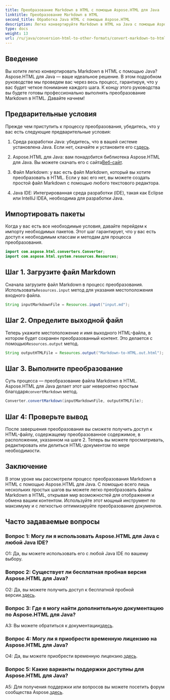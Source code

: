 ```yaml
---
title: Преобразование Markdown в HTML с помощью Aspose.HTML для Java
linktitle: Преобразование Markdown в HTML
second_title: Обработка Java HTML с помощью Aspose.HTML
description: Легко конвертируйте Markdown в HTML на Java с помощью Aspose.HTML для Java. Следуйте нашему пошаговому руководству, чтобы упростить преобразование документов.
type: docs
weight: 13
url: /ru/java/conversion-html-to-other-formats/convert-markdown-to-html/
---
```


## Введение

Вы хотите легко конвертировать Markdown в HTML с помощью Java? Aspose.HTML для Java — ваше идеальное решение. В этом подробном руководстве мы проведем вас через весь процесс, гарантируя, что у вас будет четкое понимание каждого шага. К концу этого руководства вы будете готовы профессионально выполнять преобразование Markdown в HTML. Давайте начнем!

## Предварительные условия

Прежде чем приступить к процессу преобразования, убедитесь, что у вас есть следующие предварительные условия:

1.  Среда разработки Java: убедитесь, что в вашей системе установлена Java. Если нет, скачайте и установите его с[здесь](https://www.java.com).

2.  Aspose.HTML для Java: вам понадобится библиотека Aspose.HTML для Java. Вы можете скачать его с сайта[Веб-сайт](https://releases.aspose.com/html/java/).

3. Файл Markdown: у вас есть файл Markdown, который вы хотите преобразовать в HTML. Если у вас его нет, вы можете создать простой файл Markdown с помощью любого текстового редактора.

4. Java IDE: Интегрированная среда разработки (IDE), такая как Eclipse или IntelliJ IDEA, необходима для разработки Java.

## Импортировать пакеты

Когда у вас есть все необходимые условия, давайте перейдем к импорту необходимых пакетов. Этот шаг гарантирует, что у вас есть доступ к необходимым классам и методам для процесса преобразования.

```java
import com.aspose.html.converters.Converter;
import com.aspose.html.system.resources.Resources;
```

## Шаг 1. Загрузите файл Markdown

 Сначала загрузите файл Markdown в процесс преобразования. Использовать`Resources.input` метод для указания местоположения входного файла.

```java
String inputMarkdownFile = Resources.input("input.md");
```

## Шаг 2. Определите выходной файл

 Теперь укажите местоположение и имя выходного HTML-файла, в котором будет сохранен преобразованный контент. Это делается с помощью`Resources.output` метод.

```java
String outputHTMLFile = Resources.output("Markdown-to-HTML.out.html");
```

## Шаг 3. Выполните преобразование

 Суть процесса — преобразование файла Markdown в HTML. Aspose.HTML для Java делает этот шаг невероятно простым благодаря`convertMarkdown` метод.

```java
Converter.convertMarkdown(inputMarkdownFile, outputHTMLFile);
```

## Шаг 4: Проверьте вывод

После завершения преобразования вы сможете получить доступ к HTML-файлу, содержащему преобразованное содержимое, в расположении, указанном на шаге 2. Теперь вы можете просматривать, редактировать или делиться HTML-документом по мере необходимости.

## Заключение

В этом уроке мы рассмотрели процесс преобразования Markdown в HTML с помощью Aspose.HTML для Java. С помощью всего лишь нескольких простых шагов вы можете легко преобразовать файлы Markdown в HTML, открывая мир возможностей для отображения и обмена вашим контентом. Используйте этот мощный инструмент по максимуму и с легкостью оптимизируйте преобразование документов.

## Часто задаваемые вопросы

### Вопрос 1: Могу ли я использовать Aspose.HTML для Java с любой Java IDE?

О1: Да, вы можете использовать его с любой Java IDE по вашему выбору.

### Вопрос 2: Существует ли бесплатная пробная версия Aspose.HTML для Java?

 О2: Да, вы можете получить доступ к бесплатной пробной версии.[здесь](https://releases.aspose.com/html/java).

### Вопрос 3: Где я могу найти дополнительную документацию по Aspose.HTML для Java?

 A3: Вы можете обратиться к документации[здесь](https://reference.aspose.com/html/java/).

### Вопрос 4: Могу ли я приобрести временную лицензию на Aspose.HTML для Java?

 О4: Да, вы можете приобрести временную лицензию.[здесь](https://purchase.aspose.com/temporary-license/).

### Вопрос 5: Какие варианты поддержки доступны для Aspose.HTML для Java?

 A5: Для получения поддержки или вопросов вы можете посетить форум сообщества Aspose.[здесь](https://forum.aspose.com/).